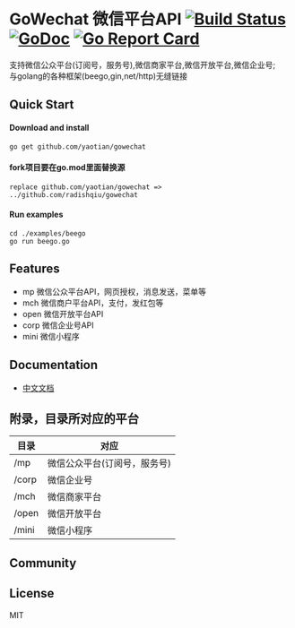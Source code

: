 # GoWechat 微信平台API [![Build Status](https://travis-ci.org/yaotian/gowechat.svg?branch=master)](https://travis-ci.org/yaotian/gowechat)  [![GoDoc](http://godoc.org/github.com/yaotian/gowechat?status.svg)](http://godoc.org/github.com/yaotian/gowechat)  [![Go Report Card](https://goreportcard.com/badge/github.com/yaotian/gowechat)](https://goreportcard.com/report/github.com/yaotian/gowechat)

支持微信公众平台(订阅号，服务号),微信商家平台,微信开放平台,微信企业号;  
与golang的各种框架(beego,gin,net/http)无缝链接

## Quick Start

#### Download and install
    go get github.com/yaotian/gowechat

#### fork项目要在go.mod里面替换源
    replace github.com/yaotian/gowechat => ../github.com/radishqiu/gowechat

#### Run examples
    cd ./examples/beego
    go run beego.go

## Features
* mp 微信公众平台API，网页授权，消息发送，菜单等
* mch 微信商户平台API，支付，发红包等
* open 微信开放平台API
* corp 微信企业号API
* mini 微信小程序

## Documentation
* [中文文档](https://yaotian.github.io/gowechat/)

## 附录，目录所对应的平台

目录| 对应 |
----|------|
/mp | 微信公众平台(订阅号，服务号)  |
/corp | 微信企业号  |
/mch | 微信商家平台  |
/open| 微信开放平台|
/mini| 微信小程序|

## Community

## License
MIT